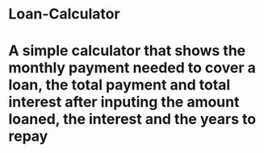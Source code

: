 # Loan-Calculator

# A simple calculator that shows the monthly payment needed to cover a loan, the total payment and total interest after inputing the amount loaned, the interest and the years to repay
